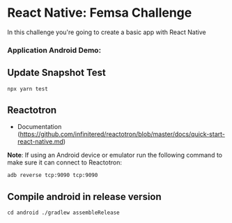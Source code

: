 # React Native: Femsa Challenge

In this challenge you're going to create a basic app with React Native


### Application Android Demo:


## Update Snapshot Test

```
npx yarn test
```

## Reactotron

- Documentation (https://github.com/infinitered/reactotron/blob/master/docs/quick-start-react-native.md)

**Note**: If using an Android device or emulator run the following command to make sure it can connect to Reactotron:

```
adb reverse tcp:9090 tcp:9090
```

## Compile android in release version

```
cd android ./gradlew assembleRelease
```